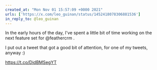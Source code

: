 ```yaml
---
created_at: "Mon Nov 01 15:57:09 +0000 2021"
urls: ['https://x.com/leo_guinan/status/1452418078306881536']
in_reply_to: @leo_guinan
---
```


In the early hours of the day, I've spent a little bit of time working on the next feature set for @feathercrm .

I put out a tweet that got a good bit of attention, for one of my tweets, anyway :)

https://t.co/DidBMSegYT